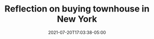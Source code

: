 ---
title: "Reflection on buying townhouse in New York"
date: 2021-07-20T17:03:38-05:00
draft: true
---